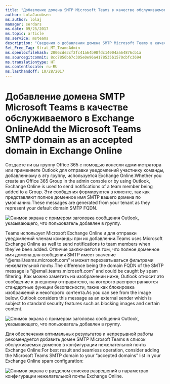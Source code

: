 ```yaml
---
title: "Добавление домена SMTP Microsoft Teams в качестве обслуживаемого в Exchange Online | Служба поддержки Майкрософт"
author: LolaJacobsen
ms.author: lolaj
manager: serdars
ms.date: 09/25/2017
ms.topic: article
ms.service: msteams
description: "Сведения о добавлении домена SMTP Microsoft Teams в качестве обслуживаемого в Exchange Online для отправки уведомлений участникам."
Set_Free_Tag: Strat_MT_TeamsAdmin
ms.openlocfilehash: 2006cde3cf2fc41a64b98fdc14004aa64876cb1a
ms.sourcegitcommit: 8cc7856bb7c305e0e96a4178535b1570cbfc3694
ms.translationtype: HT
ms.contentlocale: ru-RU
ms.lasthandoff: 10/28/2017
---
```

<a name="add-the-microsoft-teams-smtp-domain-as-an-accepted-domain-in-exchange-online"></a><span data-ttu-id="200d2-103">Добавление домена SMTP Microsoft Teams в качестве обслуживаемого в Exchange Online</span><span class="sxs-lookup"><span data-stu-id="200d2-103">Add the Microsoft Teams SMTP domain as an accepted domain in Exchange Online</span></span> 
=============================================================================

<span data-ttu-id="200d2-104">Создаете ли вы группу Office 365 с помощью консоли администратора или применяете Outlook для отправки уведомлений участнику команды, добавленному в эту группу, используется Exchange Online.</span><span class="sxs-lookup"><span data-stu-id="200d2-104">Whether you create an Office 365 Group in the admin console or by using Outlook, Exchange Online is used to send notifications of a team member being added to a Group.</span></span> <span data-ttu-id="200d2-105">Эти сообщения формируются в клиенте, так как представляют полное доменное имя SMTP вашего домена по умолчанию.</span><span class="sxs-lookup"><span data-stu-id="200d2-105">These messages are generated from your tenant as they represent your default domain SMTP FQDN.</span></span>

![Снимок экрана с примером заголовка сообщения Outlook, указывающего, что пользователь добавлен в группу.](media/Add_the_Microsoft_Teams_SMTP_domain_as_an_accepted_domain_in_Exchange_Online_image1.jpg)

<span data-ttu-id="200d2-107">Teams использует Microsoft Exchange Online и для отправки уведомлений членам команды при их добавлении.</span><span class="sxs-lookup"><span data-stu-id="200d2-107">Teams uses Microsoft Exchange Online as well to send notifications to team members when they’ve been added.</span></span> <span data-ttu-id="200d2-108">Отличие заключается в том, что полное доменное имя домена для сообщения SMTP имеет значение "@email.teams.microsoft.com" и может перехватываться фильтрами нежелательной почты.</span><span class="sxs-lookup"><span data-stu-id="200d2-108">The difference being the domain FQDN of the SMTP message is “@email.teams.microsoft.com” and could be caught by spam filtering.</span></span> <span data-ttu-id="200d2-109">Как можно заметить на изображении ниже, Outlook относит это сообщение к внешнему отправителю, на которого распространяются стандартные функции безопасности, такие как блокировка изображений и некоторого контента.</span><span class="sxs-lookup"><span data-stu-id="200d2-109">As you can see from the image below, Outlook considers this message as an external sender which is subject to standard security features such as blocking images and certain content.</span></span>

![Снимок экрана с примером заголовка сообщения Outlook, указывающего, что пользователь добавлен в группу.](media/Add_the_Microsoft_Teams_SMTP_domain_as_an_accepted_domain_in_Exchange_Online_image2.jpg)

<span data-ttu-id="200d2-111">Для обеспечения оптимальных результатов и непрерывной работы рекомендуется добавить домен SMTP Microsoft Teams в список обслуживаемых доменов в конфигурации нежелательной почты Exchange Online:</span><span class="sxs-lookup"><span data-stu-id="200d2-111">For best result and seamless operation, consider adding the Microsoft Teams SMTP domain to your “accepted domains” list in your Exchange Online spam configuration:</span></span>

![Снимок экрана с разделом списков разрешений в параметрах конфигурации нежелательной почты Exchange Online.](media/Add_the_Microsoft_Teams_SMTP_domain_as_an_accepted_domain_in_Exchange_Online_image3.png)
